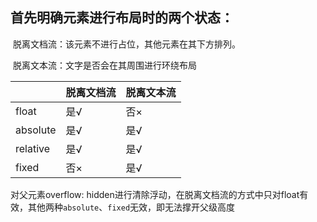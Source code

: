 ## 首先明确元素进行布局时的两个状态：

​	脱离文档流：该元素不进行占位，其他元素在其下方排列。

​	脱离文本流：文字是否会在其周围进行环绕布局

|          | 脱离文档流 | 脱离文本流 |
| -------- | ---------- | ---------- |
| float    | 是√        | 否×        |
| absolute | 是√        | 是√        |
| relative | 是√        | 是√        |
| fixed    | 否×        | 是√        |



对父元素overflow: hidden进行清除浮动，在脱离文档流的方式中只对float有效，其他两种`absolute`、`fixed`无效，即无法撑开父级高度


